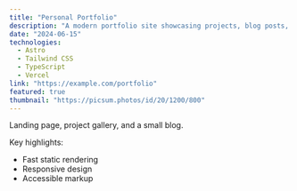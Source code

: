```yaml
---
title: "Personal Portfolio"
description: "A modern portfolio site showcasing projects, blog posts, and a resume. Built with Astro and optimized for performance."
date: "2024-06-15"
technologies:
  - Astro
  - Tailwind CSS
  - TypeScript
  - Vercel
link: "https://example.com/portfolio"
featured: true
thumbnail: "https://picsum.photos/id/20/1200/800"
---
```


Landing page, project gallery, and a small blog.

Key highlights:

- Fast static rendering
- Responsive design
- Accessible markup
